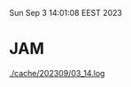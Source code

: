 Sun Sep  3 14:01:08 EEST 2023
# JAM
<a href='./cache/202309/03_14.log'>./cache/202309/03_14.log</a>
